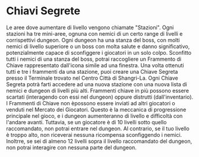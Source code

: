 # Chiavi Segrete
Le aree dove aumentare di livello vengono chiamate "Stazioni". Ogni stazioni ha tre mini-aree, ognuna con nemici di un certo range di livelli e corrispettivi dungeon. Ogni dungeon ha una stanza del boss, con molti nemici di livello superiore o un boss con molta salute e danno significativo, potenzialmente capace di sconfiggere i giocatori in un solo colpo. Sconfitto tutti i nemici di una stanza del boss, potrai raccogliere un Frammento di Chiave rappresentato dall'icona simile ad una finestra. Una volta ottenuti tutti e tre i frammenti da una stazione, puoi creare una Chiave Segreta presso il Terminale trovato nel Centro Città di Shangri-La. Ogni Chiave Segreta potrà farti accedere ad una nuova stazione con una nuova lista di nemici e dungeon di livelli più alti. Frammenti chiave in più possono essere scartati (interagendo con essi nel dungeon) oppure distrutti (dall'inventario). I Frammenti di Chiave non èpossono essere inviati ad altri giocatori o venduti nel Mercato dei Giocatori. Questo è la meccanica di progressione principale nel gioco, e i dungeon aumenteranno di livello e difficoltà con l'andare avanti. Tuttavia, se un giocatore è di 10 livelli sotto quello raccomandato, non potrai entrare nel dungeon. Al contrario, se il tuo livello è troppo alto, non riceverai nessuna ricompensa sconfiggendo i nemici. Inoltrre, se sei di almeno 12 livelli sopra il livello raccomandato del dungeon, non potrai interagire con nessuna parte del dungeon.